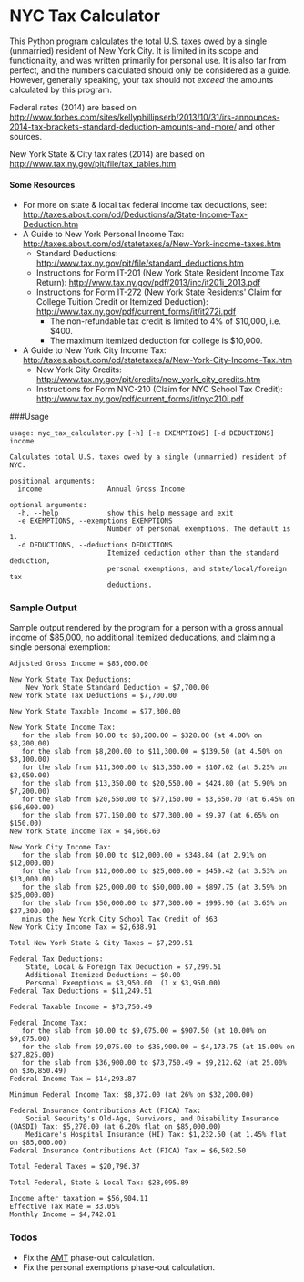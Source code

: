 NYC Tax Calculator
==================
This Python program calculates the total U.S. taxes owed by a single (unmarried) 
resident of New York City. It is limited in its scope and functionality, and 
was written primarily for personal use. It is also far from perfect, and the 
numbers calculated should only be considered as a guide. However, generally 
speaking, your tax should not _exceed_ the amounts calculated by this program.

Federal rates (2014) are based on http://www.forbes.com/sites/kellyphillipserb/2013/10/31/irs-announces-2014-tax-brackets-standard-deduction-amounts-and-more/ and other sources.

New York State & City tax rates (2014) are based on http://www.tax.ny.gov/pit/file/tax_tables.htm

#### Some Resources

* For more on state & local tax federal income tax deductions, see: http://taxes.about.com/od/Deductions/a/State-Income-Tax-Deduction.htm
* A Guide to New York Personal Income Tax: http://taxes.about.com/od/statetaxes/a/New-York-income-taxes.htm
    * Standard Deductions: http://www.tax.ny.gov/pit/file/standard_deductions.htm
    * Instructions for Form IT-201 (New York State Resident Income Tax Return): http://www.tax.ny.gov/pdf/2013/inc/it201i_2013.pdf
    * Instructions for Form IT-272 (New York State Residents' Claim for College Tuition Credit or Itemized Deduction): http://www.tax.ny.gov/pdf/current_forms/it/it272i.pdf
        * The non-refundable tax credit is limited to 4% of $10,000, i.e. $400.
        * The maximum itemized deduction for college is $10,000.
* A Guide to New York City Income Tax: http://taxes.about.com/od/statetaxes/a/New-York-City-Income-Tax.htm
    * New York City Credits: http://www.tax.ny.gov/pit/credits/new_york_city_credits.htm
    * Instructions for Form NYC-210 (Claim for NYC School Tax Credit): http://www.tax.ny.gov/pdf/current_forms/it/nyc210i.pdf

###Usage

    usage: nyc_tax_calculator.py [-h] [-e EXEMPTIONS] [-d DEDUCTIONS] income

    Calculates total U.S. taxes owed by a single (unmarried) resident of NYC.

    positional arguments:
      income                Annual Gross Income

    optional arguments:
      -h, --help            show this help message and exit
      -e EXEMPTIONS, --exemptions EXEMPTIONS
                            Number of personal exemptions. The default is 1.
      -d DEDUCTIONS, --deductions DEDUCTIONS
                            Itemized deduction other than the standard deduction,
                            personal exemptions, and state/local/foreign tax
                            deductions.

### Sample Output
Sample output rendered by the program for a person with a gross annual 
income of $85,000, no additional itemized deducations, and claiming a 
single personal exemption:

    Adjusted Gross Income = $85,000.00

    New York State Tax Deductions:
        New York State Standard Deduction = $7,700.00
    New York State Tax Deductions = $7,700.00

    New York State Taxable Income = $77,300.00

    New York State Income Tax:
       for the slab from $0.00 to $8,200.00 = $328.00 (at 4.00% on $8,200.00)
       for the slab from $8,200.00 to $11,300.00 = $139.50 (at 4.50% on $3,100.00)
       for the slab from $11,300.00 to $13,350.00 = $107.62 (at 5.25% on $2,050.00)
       for the slab from $13,350.00 to $20,550.00 = $424.80 (at 5.90% on $7,200.00)
       for the slab from $20,550.00 to $77,150.00 = $3,650.70 (at 6.45% on $56,600.00)
       for the slab from $77,150.00 to $77,300.00 = $9.97 (at 6.65% on $150.00)
    New York State Income Tax = $4,660.60

    New York City Income Tax:
       for the slab from $0.00 to $12,000.00 = $348.84 (at 2.91% on $12,000.00)
       for the slab from $12,000.00 to $25,000.00 = $459.42 (at 3.53% on $13,000.00)
       for the slab from $25,000.00 to $50,000.00 = $897.75 (at 3.59% on $25,000.00)
       for the slab from $50,000.00 to $77,300.00 = $995.90 (at 3.65% on $27,300.00)
       minus the New York City School Tax Credit of $63
    New York City Income Tax = $2,638.91

    Total New York State & City Taxes = $7,299.51

    Federal Tax Deductions:
        State, Local & Foreign Tax Deduction = $7,299.51
        Additional Itemized Deductions = $0.00
        Personal Exemptions = $3,950.00  (1 x $3,950.00)
    Federal Tax Deductions = $11,249.51

    Federal Taxable Income = $73,750.49

    Federal Income Tax:
       for the slab from $0.00 to $9,075.00 = $907.50 (at 10.00% on $9,075.00)
       for the slab from $9,075.00 to $36,900.00 = $4,173.75 (at 15.00% on $27,825.00)
       for the slab from $36,900.00 to $73,750.49 = $9,212.62 (at 25.00% on $36,850.49)
    Federal Income Tax = $14,293.87

    Minimum Federal Income Tax: $8,372.00 (at 26% on $32,200.00)

    Federal Insurance Contributions Act (FICA) Tax:
        Social Security's Old-Age, Survivors, and Disability Insurance (OASDI) Tax: $5,270.00 (at 6.20% flat on $85,000.00)
        Medicare's Hospital Insurance (HI) Tax: $1,232.50 (at 1.45% flat on $85,000.00)
    Federal Insurance Contributions Act (FICA) Tax = $6,502.50

    Total Federal Taxes = $20,796.37

    Total Federal, State & Local Tax: $28,095.89

    Income after taxation = $56,904.11
    Effective Tax Rate = 33.05%
    Monthly Income = $4,742.01

### Todos

* Fix the [AMT](https://en.wikipedia.org/wiki/Alternative_minimum_tax) 
  phase-out calculation.
* Fix the personal exemptions phase-out calculation.
